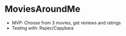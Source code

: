 # MoviesAroundMe
* MVP: Choose from 3 movies, get reviews and ratings
* Testing with: Rspec/Capybara
